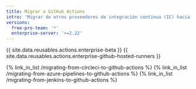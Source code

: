 ```yaml
---
title: Migrar a GitHub Actions
intro: 'Migrar de otros proveedores de integración continua (IC) hacia {{ site.data.variables.product.prodname_actions }}.'
versions:
  free-pro-team: '*'
  enterprise-server: '>=2.22'
---
```


{{ site.data.reusables.actions.enterprise-beta }}
{{ site.data.reusables.actions.enterprise-github-hosted-runners }}

{% link_in_list /migrating-from-circleci-to-github-actions %}
{% link_in_list /migrating-from-azure-pipelines-to-github-actions %}
{% link_in_list /migrating-from-jenkins-to-github-actions %}
